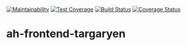 [![Maintainability](https://api.codeclimate.com/v1/badges/6c1a018941b00be226b7/maintainability)](https://codeclimate.com/github/andela/ah-frontend-targaryen/maintainability)
[![Test Coverage](https://api.codeclimate.com/v1/badges/6c1a018941b00be226b7/test_coverage)](https://codeclimate.com/github/andela/ah-frontend-targaryen/test_coverage)
[![Build Status](https://travis-ci.org/andela/ah-frontend-targaryen.svg?branch=develop)](https://travis-ci.org/andela/ah-frontend-targaryen)
[![Coverage Status](https://coveralls.io/repos/github/andela/ah-frontend-targaryen/badge.svg?branch=ch-travis-setup-160609508)](https://coveralls.io/github/andela/ah-frontend-targaryen?branch=ch-travis-setup-160609508)
# ah-frontend-targaryen
